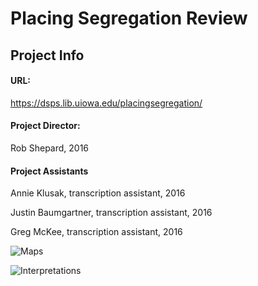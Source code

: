 # Placing Segregation Review

## Project Info
#### URL: 
https://dsps.lib.uiowa.edu/placingsegregation/

#### Project Director:
Rob Shepard, 2016

#### Project Assistants
Annie Klusak, transcription assistant, 2016

Justin Baumgartner, transcription assistant, 2016

Greg McKee, transcription assistant, 2016


![Maps](https://dtasselli246.github.io/Dominic-Tasselli-CNU/images/maps1.png)

![Interpretations](https://dtasselli246.github.io/Dominic-Tasselli-CNU/images/interp2.png)

